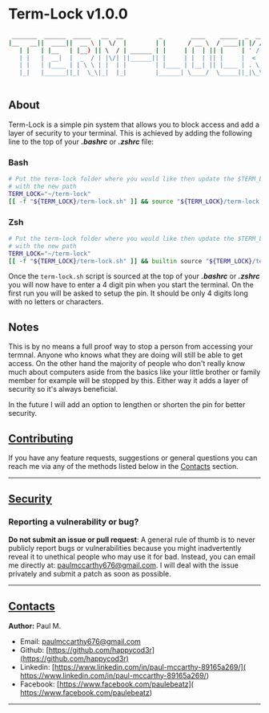 # Term-Lock v1.0.0

```bash
 _______  ______  _____   __  __          _        ____    _____  _  __
|__   __||  ____||  __ \ |  \/  |        | |      / __ \  / ____|| |/ /
   | |   | |__   | |__) || \  / | ______ | |     | |  | || |     | ' / 
   | |   |  __|  |  _  / | |\/| ||______|| |     | |  | || |     |  <  
   | |   | |____ | | \ \ | |  | |        | |____ | |__| || |____ | . \ 
   |_|   |______||_|  \_\|_|  |_|        |______| \____/  \_____||_|\_\
                                                   
```
## About

Term-Lock is a simple pin system that allows you to block access and add a layer of security to your terminal.
This is achieved by adding the following line to the top of your ***.bashrc*** or ***.zshrc*** file:

### Bash

```bash
# Put the term-lock folder where you would like then update the $TERM_LOCK variable
# with the new path
TERM_LOCK="~/term-lock"
[[ -f "${TERM_LOCK}/term-lock.sh" ]] && source "${TERM_LOCK}/term-lock.sh"
```

### Zsh

```bash
# Put the term-lock folder where you would like then update the $TERM_LOCK variable
# with the new path
TERM_LOCK="~/term-lock"
[[ -f "${TERM_LOCK}/term-lock.sh" ]] && builtin source "${TERM_LOCK}/term-lock.zsh"
```

Once the `term-lock.sh` script is sourced at the top of your ***.bashrc*** or ***.zshrc*** you will now have to enter a 4 digit pin when you start the terminal.
On the first run you will be asked to setup the pin. It should be only 4 digits long with no letters or characters.

## Notes 

This is by no means a full proof way to stop a person from accessing your termnal. Anyone who knows what they are doing will still be able to get access. On the other hand the majority of people who don't really know much about computers aside from the basics like your little brother or family member for example will be stopped by this.
Either way it adds a layer of security so it's always beneficial.

In the future I will add an option to lengthen or shorten the pin for better security.

## [Contributing](#contributing)

If you have any feature requests, suggestions or general questions you can reach me via any of the methods listed below in the [Contacts](#contacts) section.

---

## [Security](#security)

### Reporting a vulnerability or bug?

**Do not submit an issue or pull request**: A general rule of thumb is to never publicly report bugs or vulnerabilities because you might inadvertently reveal it to unethical people who may use it for bad. Instead, you can email me directly at: [paulmccarthy676@gmail.com](mailto:paulmccarthy676@gmail.com). I will deal with the issue privately and submit a patch as soon as possible.

---

## [Contacts](#contacts)

**Author:** Paul M.

* Email: [paulmccarthy676@gmail.com](mailto:paulmccarthy676@gmail.com)
* Github: [https://github.com/happycod3r](https://github.com/happycod3r)
* Linkedin: [https://www.linkedin.com/in/paul-mccarthy-89165a269/]( https://www.linkedin.com/in/paul-mccarthy-89165a269/)
* Facebook: [https://www.facebook.com/paulebeatz]( https://www.facebook.com/paulebeatz)

---
